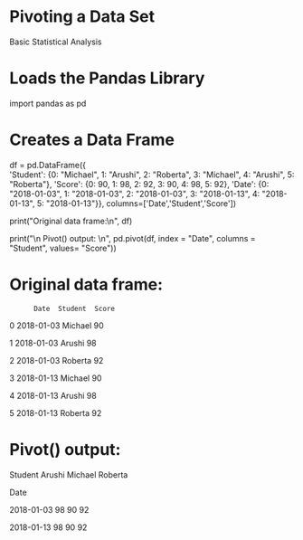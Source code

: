 # Pivoting a Data Set
Basic Statistical Analysis

# Loads the Pandas Library
import pandas as pd

# Creates a Data Frame
df = pd.DataFrame({                  
                   'Student': {0: "Michael", 1: "Arushi", 2: "Roberta", 3: "Michael", 4: "Arushi", 5: "Roberta"},
                   'Score': {0: 90, 1: 98, 2: 92, 3: 90, 4: 98, 5: 92}, 
                   'Date': {0: "2018-01-03", 1: "2018-01-03", 2: "2018-01-03", 3: "2018-01-13", 
                            4: "2018-01-13", 5: "2018-01-13"}}, 
                  columns=['Date','Student','Score'])
                  
print("Original data frame:\n", df)

print("\n Pivot() output: \n", pd.pivot(df, index = "Date", columns = "Student", values= "Score"))

# Original data frame:

          Date  Student  Score
          
0  2018-01-03  Michael     90

1  2018-01-03   Arushi     98

2  2018-01-03  Roberta     92

3  2018-01-13  Michael     90

4  2018-01-13   Arushi     98

5  2018-01-13  Roberta     92

 # Pivot() output: 
 
 Student     Arushi  Michael  Roberta
 
Date         

2018-01-03      98       90       92

2018-01-13      98       90       92
